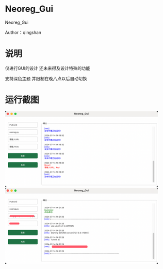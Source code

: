 # Neoreg_Gui
Neoreg_Gui

Author：qingshan

# 说明

仅进行GUI的设计
还未来得及设计特殊的功能

支持深色主题 并限制在晚八点以后自动切换

# 运行截图
![example1](https://raw.githubusercontent.com/iQingshan/Neoreg_Gui/main/example/471841720937935_.pic.jpg)
![example2](https://raw.githubusercontent.com/iQingshan/Neoreg_Gui/main/example/471851720938475_.pic.jpg)
